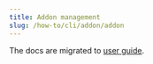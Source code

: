 ```yaml
---
title: Addon management
slug: /how-to/cli/addon/addon
---
```


The docs are migrated to [user guide](../../../end-user/components/more).